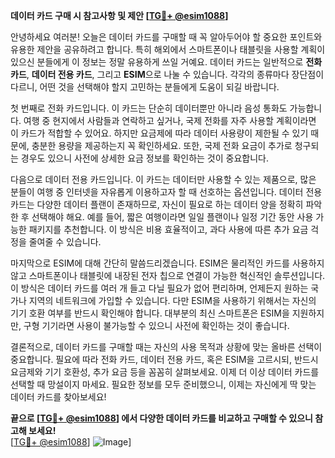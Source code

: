 **데이터 카드 구매 시 참고사항 및 제안 [[TG💪+ @esim1088](https://t.me/s/esim1088)]**

안녕하세요 여러분! 오늘은 데이터 카드를 구매할 때 꼭 알아두어야 할 중요한 포인트와 유용한 제안을 공유하려고 합니다. 특히 해외에서 스마트폰이나 태블릿을 사용할 계획이 있으신 분들에게 이 정보는 정말 유용하게 쓰일 거예요. 데이터 카드는 일반적으로 **전화 카드**, **데이터 전용 카드**, 그리고 **ESIM**으로 나눌 수 있습니다. 각각의 종류마다 장단점이 다르니, 어떤 것을 선택해야 할지 고민하는 분들에게 도움이 되길 바랍니다.

첫 번째로 전화 카드입니다. 이 카드는 단순히 데이터뿐만 아니라 음성 통화도 가능합니다. 여행 중 현지에서 사람들과 연락하고 싶거나, 국제 전화를 자주 사용할 계획이라면 이 카드가 적합할 수 있어요. 하지만 요금제에 따라 데이터 사용량이 제한될 수 있기 때문에, 충분한 용량을 제공하는지 꼭 확인하세요. 또한, 국제 전화 요금이 추가로 청구되는 경우도 있으니 사전에 상세한 요금 정보를 확인하는 것이 중요합니다.

다음으로 데이터 전용 카드입니다. 이 카드는 데이터만 사용할 수 있는 제품으로, 많은 분들이 여행 중 인터넷을 자유롭게 이용하고자 할 때 선호하는 옵션입니다. 데이터 전용 카드는 다양한 데이터 플랜이 존재하므로, 자신이 필요로 하는 데이터 양을 정확히 파악한 후 선택해야 해요. 예를 들어, 짧은 여행이라면 일일 플랜이나 일정 기간 동안 사용 가능한 패키지를 추천합니다. 이 방식은 비용 효율적이고, 과다 사용에 따른 추가 요금 걱정을 줄여줄 수 있습니다.

마지막으로 ESIM에 대해 간단히 말씀드리겠습니다. ESIM은 물리적인 카드를 사용하지 않고 스마트폰이나 태블릿에 내장된 전자 칩으로 연결이 가능한 혁신적인 솔루션입니다. 이 방식은 데이터 카드를 여러 개 들고 다닐 필요가 없어 편리하며, 언제든지 원하는 국가나 지역의 네트워크에 가입할 수 있습니다. 다만 ESIM을 사용하기 위해서는 자신의 기기 호환 여부를 반드시 확인해야 합니다. 대부분의 최신 스마트폰은 ESIM을 지원하지만, 구형 기기라면 사용이 불가능할 수 있으니 사전에 확인하는 것이 좋습니다.

결론적으로, 데이터 카드를 구매할 때는 자신의 사용 목적과 상황에 맞는 올바른 선택이 중요합니다. 필요에 따라 전화 카드, 데이터 전용 카드, 혹은 ESIM을 고르시되, 반드시 요금제와 기기 호환성, 추가 요금 등을 꼼꼼히 살펴보세요. 이제 더 이상 데이터 카드를 선택할 때 망설이지 마세요. 필요한 정보를 모두 준비했으니, 이제는 자신에게 딱 맞는 데이터 카드를 찾아보세요!

**끝으로 [[TG💪+ @esim1088](https://t.me/s/esim1088)] 에서 다양한 데이터 카드를 비교하고 구매할 수 있으니 참고해 보세요!**  
[[TG💪+ @esim1088](https://t.me/s/esim1088)] ![Image](https://i.postimg.cc/Y0z9fWf4/image.png)]
